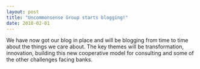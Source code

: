 ```yaml
---
layout: post
title: "Uncommonsense Group starts blogging!"
date: 2018-02-01
---
```


We have now got our blog in place and will be blogging from time to time about the things we care about. The key themes will be transformation, innovation, building this new cooperative model for consulting and some of the other challenges facing banks.
